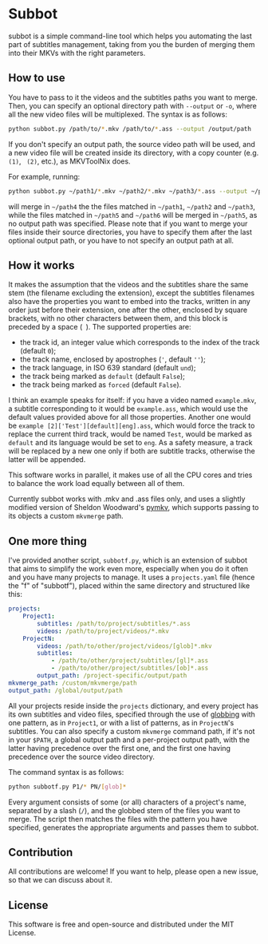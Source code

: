 # Subbot

subbot is a simple command-line tool which helps you automating the last part of subtitles management, taking from you the burden of merging them into their MKVs with the right parameters.

## How to use

You have to pass to it the videos and the subtitles paths you want to merge. Then, you can specify an optional directory path with `--output` or `-o`, where all the new video files will be multiplexed. The syntax is as follows:

```sh
python subbot.py /path/to/*.mkv /path/to/*.ass --output /output/path
```

If you don't specify an output path, the source video path will be used, and a new video file will be created inside its directory, with a copy counter (e.g. ` (1)`, ` (2)`, etc.), as MKVToolNix does.

For example, running:

```sh
python subbot.py ~/path1/*.mkv ~/path2/*.mkv ~/path3/*.ass --output ~/path4 ~/path5/*.mkv ~/path6/*.ass
```

will merge in `~/path4` the the files matched in `~/path1`, `~/path2` and `~/path3`, while the files matched in `~/path5` and `~/path6` will be merged in `~/path5`, as no output path was specified. Please note that if you want to merge your files inside their source directories, you have to specify them after the last optional output path, or you have to not specify an output path at all.

## How it works

It makes the assumption that the videos and the subtitles share the same stem (the filename excluding the extension), except the subtitles filenames also have the properties you want to embed into the tracks, written in any order just before their extension, one after the other, enclosed by square brackets, with no other characters between them, and this block is preceded by a space (` `). The supported properties are:

* the track id, an integer value which corresponds to the index of the track (default `0`);
* the track name, enclosed by apostrophes (`'`, default `''`);
* the track language, in ISO 639 standard (default `und`);
* the track being marked as `default` (default `False`);
* the track being marked as `forced` (default `False`).

I think an example speaks for itself: if you have a video named `example.mkv`, a subtitle corresponding to it would be `example.ass`, which would use the default values provided above for all those properties. Another one would be `example [2]['Test'][default][eng].ass`, which would force the track to replace the current third track, would be named `Test`, would be marked as `default` and its language would be set to `eng`. As a safety measure, a track will be replaced by a new one only if both are subtitle tracks, otherwise the latter will be appended.

This software works in parallel, it makes use of all the CPU cores and tries to balance the work load equally between all of them.

Currently subbot works with .mkv and .ass files only, and uses a slightly modified version of Sheldon Woodward's [pymkv](https://github.com/sheldonkwoodward/pymkv), which supports passing to its objects a custom `mkvmerge` path.

## One more thing

I've provided another script, `subbotf.py`, which is an extension of subbot that aims to simplify the work even more, especially when you do it often and you have many projects to manage. It uses a `projects.yaml` file (hence the "f" of "subbotf"), placed within the same directory and structured like this:

```yaml
projects:
    Project1:
        subtitles: /path/to/project/subtitles/*.ass 
        videos: /path/to/project/videos/*.mkv
    ProjectN:
        videos: /path/to/other/project/videos/[glob]*.mkv
        subtitles:
            - /path/to/other/project/subtitles/[gl]*.ass
            - /path/to/other/project/subtitles/[ob]*.ass
        output_path: /project-specific/output/path
mkvmerge_path: /custom/mkvmerge/path
output_path: /global/output/path
```

All your projects reside inside the `projects` dictionary, and every project has its own subtitles and video files, specified through the use of [globbing](https://en.wikipedia.org/wiki/Glob_(programming)) with one pattern, as in `Project1`, or with a list of patterns, as in `ProjectN`'s subtitles. You can also specify a custom `mkvmerge` command path, if it's not in your `$PATH`, a global output path and a per-project output path, with the latter having precedence over the first one, and the first one having precedence over the source video directory.

The command syntax is as follows:

```sh
python subbotf.py P1/* PN/[glob]*
```

Every argument consists of some (or all) characters of a project's name, separated by a slash (`/`), and the globbed stem of the files you want to merge. The script then matches the files with the pattern you have specified, generates the appropriate arguments and passes them to subbot.

## Contribution

All contributions are welcome! If you want to help, please open a new issue, so that we can discuss about it.

## License
This software is free and open-source and distributed under the MIT License.
